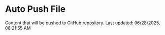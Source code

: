 # Auto Push File

Content that will be pushed to GitHub repository.
Last updated: 06/28/2025, 08:21:55 AM